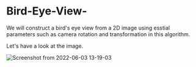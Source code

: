 # Bird-Eye-View-

We will construct a bird's eye view from a 2D image using esstial parameters such as camera rotation and transformation in this algorithm.

Let's have a look at the image.


![Screenshot from 2022-06-03 13-19-03](https://user-images.githubusercontent.com/70905483/171852267-fd49402f-153a-4e8f-acb6-326615d187cf.png)
